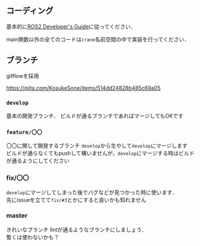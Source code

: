 ## コーディング
基本的に[ROS2 Developer's Guide](https://index.ros.org/doc/ros2/Contributing/Developer-Guide/)に従ってください．

main関数以外の全てのコードは`crane`名前空間の中で実装を行ってください．

## ブランチ
gitflowを採用  

https://qiita.com/KosukeSone/items/514dd24828b485c69a05  
### `develop` 
基本の開発ブランチ．
ビルドが通るブランチであればマージしてもOKです
### `feature/〇〇`
〇〇に関して開発するブランチ
`develop`から生やして`develop`にマージします  
ビルドが通らなくてもpushして構いませんが，`develop`にマージする時はビルドが通るようにしてください  

### fix/〇〇
`develop`にマージしてしまった後でバグなどが見つかった時に使います．  
先にissueを立てて`fix/#3`とかにすると良いかも知れません  
### master
きれいなブランチ
lintが通るようなブランチにしましょう．  
暫くは使わないかも？   